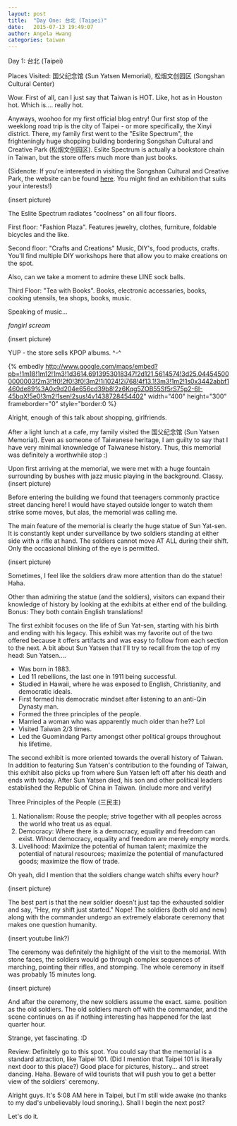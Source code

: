 ```yaml
---
layout: post
title:  "Day One: 台北 (Taipei)"
date:   2015-07-13 19:49:07
author: Angela Hwang
categories: taiwan
---
```


Day 1: 台北 (Taipei)

Places Visited: 国父纪念馆 (Sun Yatsen Memorial), 松烟文创园区 (Songshan Cultural Center)

Wow. First of all, can I just say that Taiwan is HOT. Like, hot as in Houston hot. Which is.... really hot. 

Anyways, woohoo for my first official blog entry! Our first stop of the weeklong road trip is the city of Taipei - or more specifically, the Xinyi district. There, my family first went to the "Eslite Spectrum", the frighteningly huge shopping building bordering Songshan Cultural and Creative Park (松烟文创园区). Eslite Spectrum is actually a bookstore chain in Taiwan, but the store offers much more than just books.

(Sidenote: If you're interested in visiting the Songshan Cultural and Creative Park, the website can be found [here][cultural park]. You might find an exhibition that suits your interests!)

(insert picture)

The Eslite Spectrum radiates "coolness" on all four floors. 

First floor: "Fashion Plaza". Features jewelry, clothes, furniture, foldable bicycles and the like.

Second floor: "Crafts and Creations" Music, DIY's, food products, crafts. You'll find multiple DIY workshops here that allow you to make creations on the spot.

Also, can we take a moment to admire these LINE sock balls.

Third Floor: "Tea with Books". Books, electronic accessaries, books, cooking utensils, tea shops, books, music. 

Speaking of music...

*fangirl scream*

(insert picture)

YUP - the store sells KPOP albums. ^-^

{% embedly http://www.google.com/maps/embed?pb=!1m18!1m12!1m3!1d3614.6913953018347!2d121.5614574!3d25.044545000000003!2m3!1f0!2f0!3f0!3m2!1i1024!2i768!4f13.1!3m3!1m2!1s0x3442abbf1460de89%3A0x9d204e656cd39b8!2z6Kqg5ZOB55Sf5rS75p2-6I-45bqX!5e0!3m2!1sen!2sus!4v1438728454402" width="400" height="300" frameborder="0" style="border:0 %}

Alright, enough of this talk about shopping, girlfriends. 

After a light lunch at a cafe, my family visited the 国父纪念馆 (Sun Yatsen Memorial). Even as someone of Taiwanese heritage, I am guilty to say that I have very minimal knownledge of Taiwanese history. Thus, this memorial was definitely a worthwhile stop :)

Upon first arriving at the memorial, we were met with a huge fountain surrounding by bushes with jazz music playing in the background.
Classy. (insert picture)

Before entering the building we found that teenagers commonly practice street dancing here! I would have stayed outside longer to watch them strike some moves, but alas, the memorial was calling me.

The main feature of the memorial is clearly the huge statue of Sun Yat-sen. It is constantly kept under surveillance by two soldiers standing at either side with a rifle at hand. The soldiers cannot move AT ALL during their shift. Only the occasional blinking of the eye is permitted.

(insert picture)

Sometimes, I feel like the soldiers draw more attention than do the statue! Haha. 

Other than admiring the statue (and the soldiers), visitors can expand their knowledge of history by looking at the exhibits at either end of the building. Bonus: They both contain English translations!

The first exhibit focuses on the life of Sun Yat-sen, starting with his birth and ending with his legacy. This exhibit was my favorite out of the two offered because it offers artifacts and was easy to follow from each section to the next.
A bit about Sun Yatsen that I'll try to recall from the top of my head:
Sun Yatsen....

- Was born in 1883.
- Led 11 rebellions, the last one in 1911 being successful.
- Studied in Hawaii, where he was exposed to English, Christianity, and democratic ideals.
- First formed his democratic mindset after listening to an anti-Qin Dynasty man.
- Formed the three principles of the people.
- Married a woman who was apparently much older than he?? Lol
- Visited Taiwan 2/3 times.
- Led the Guomindang Party amongst other political groups throughout his lifetime.

The second exhibit is more oriented towards the overall history of Taiwan. In addition to featuring Sun Yatsen's contribution to the founding of Taiwan, this exhibit also picks up from where Sun Yatsen left off after his death and ends with today. After Sun Yatsen died, his son and other political leaders established the Republic of China in Taiwan. (include more and verify)

Three Principles of the People (三民主)

1. Nationalism: Rouse the people; strive together with all peoples across the world who treat us as equal.
2. Democracy: Where there is a democracy, equality and freedom can exist. Wihout democracy, equality and freedom are merely empty words.
3. Livelihood: Maximize the potential of human talent; maximize the potential of natural resources; maximize the potential of manufactured goods; maximize the flow of trade.

Oh yeah, did I mention that the soldiers change watch shifts every hour?

(insert picture)

The best part is that the new soldier doesn't just tap the exhausted soldier and say, "Hey, my shift just started." Nope! The soldiers (both old and new) along with the commander undergo an extremely elaborate ceremony that makes one question humanity. 

(insert youtube link?)

The ceremony was definitely the highlight of the visit to the memorial. With stone faces, the soldiers would go through complex sequences of marching, pointing their rifles, and stomping. The whole ceremony in itself was probably 15 minutes long. 

(insert picture)

And after the ceremony, the new soldiers assume the exact. same. position as the old soldiers. The old soldiers march off with the commander, and the scene continues on as if nothing interesting has happened for the last quarter hour. 

Strange, yet fascinating. :D

Review: Definitely go to this spot. You could say that the memorial is a standard attraction, like Taipei 101. (Did I mention that Taipei 101 is literally next door to this place?) Good place for pictures, history... and street dancing. Haha. Beware of wild tourists that will push you to get a better view of the soldiers' ceremony. 

Alright guys. It's 5:08 AM here in Taipei, but I'm still wide awake (no thanks to my dad's unbelievably loud snoring.). Shall I begin the next post?

Let's do it.

[cultural park]: http://www.songshanculturalpark.org/ 